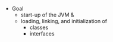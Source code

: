 * Goal
  * start-up of the JVM &
  * loading, linking, and initialization of
    * classes
    * interfaces